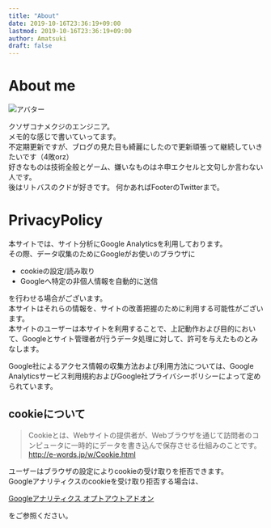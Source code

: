 ```yaml
---
title: "About"
date: 2019-10-16T23:36:19+09:00
lastmod: 2019-10-16T23:36:19+09:00
author: Amatsuki
draft: false
---
```

# About me

![アバター](https://github.com/AmatsukiUrato.png)

クソザコナメクジのエンジニア。  
メモ的な感じで書いていってます。  
不定期更新ですが、ブログの見た目も綺麗にしたので更新頑張って継続していきたいです（4敗orz）  
好きなものは技術全般とゲーム、嫌いなものはネ申エクセルと文句しか言わない人です。  
後はリトバスのクドが好きです。
何かあればFooterのTwitterまで。

# PrivacyPolicy
本サイトでは、サイト分析にGoogle Analyticsを利用しております。  
その際、データ収集のためにGoogleがお使いのブラウザに 

- cookieの設定/読み取り
- Googleへ特定の非個人情報を自動的に送信

を行わせる場合がございます。  
本サイトはそれらの情報を、サイトの改善把握のために利用する可能性がございます。  
本サイトのユーザーは本サイトを利用することで、上記動作および目的において、Googleとサイト管理者が行うデータ処理に対して、許可を与えたものとみなします。

Google社によるアクセス情報の収集方法および利用方法については、Google Analyticsサービス利用規約およびGoogle社プライバシーポリシーによって定められています。

## cookieについて
>Cookieとは、Webサイトの提供者が、Webブラウザを通じて訪問者のコンピュータに一時的にデータを書き込んで保存させる仕組みのことです。  
>http://e-words.jp/w/Cookie.html

ユーザーはブラウザの設定によりcookieの受け取りを拒否できます。  
Googleアナリティクスのcookieを受け取り拒否する場合は、

[Googleアナリティクス オプトアウトアドオン](https://tools.google.com/dlpage/gaoptout)

をご参照ください。